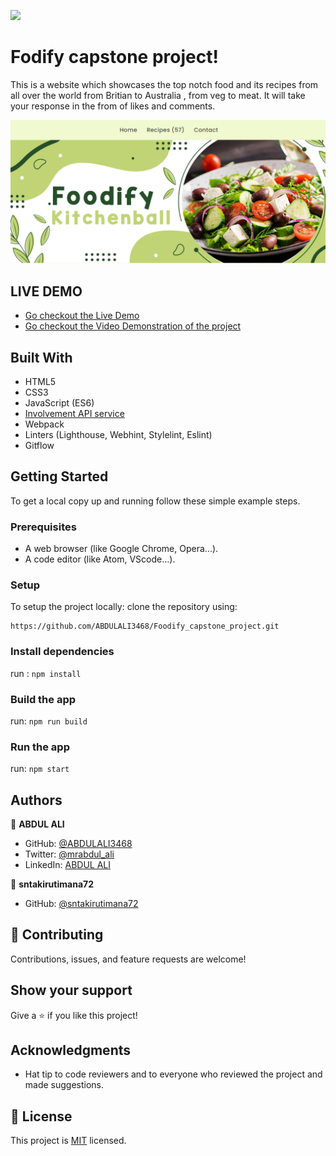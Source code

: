 ![](https://img.shields.io/badge/Microverse-blueviolet)

# Fodify capstone project!

This is a website which showcases the top notch food and its recipes from all over the world from Britian to Australia , from veg to meat. It will take your response in the from of likes and comments.

![](src/assets/images/Capture.PNG)

## LIVE DEMO

- [Go checkout the Live Demo](https://abdulali3468.github.io/Foodify_capstone_project/)
- [Go checkout the Video Demonstration of the project](https://drive.google.com/file/d/1mUtNuJ3_4nAn_-5IV1BurM_Y6Y0Tf2iv/view?usp=sharing)

## Built With

- HTML5
- CSS3
- JavaScript (ES6)
- [Involvement API service](https://www.notion.so/microverse/Involvement-API-869e60b5ad104603aa6db59e08150270)
- Webpack
- Linters (Lighthouse, Webhint, Stylelint, Eslint)
- Gitflow

## Getting Started

To get a local copy up and running follow these simple example steps.

### Prerequisites

- A web browser (like Google Chrome, Opera...).
- A code editor (like Atom, VScode...).

### Setup

To setup the project locally: clone the repository using:

```
https://github.com/ABDULALI3468/Foodify_capstone_project.git
```

### Install dependencies

run : `npm install`

### Build the app

run: `npm run build`

### Run the app

run: `npm start`

## Authors

👤 **ABDUL ALI**

- GitHub: [@ABDULALI3468](https://github.com/ABDULALI3468)
- Twitter: [@mrabdul_ali](https://twitter.com/mrabdul_ali)
- LinkedIn: [ABDUL ALI](https://www.linkedin.com/in/abdul-ali-5400bb216/)

👤 **sntakirutimana72**

- GitHub: [@sntakirutimana72](https://github.com/sntakirutimana72)

## 🤝 Contributing

Contributions, issues, and feature requests are welcome!

## Show your support

Give a ⭐️ if you like this project!

## Acknowledgments

- Hat tip to code reviewers and to everyone who reviewed the project and made suggestions.

## 📝 License

This project is [MIT](./MIT.md) licensed.
